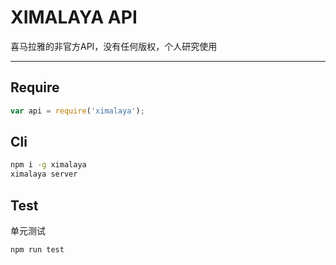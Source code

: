 # XIMALAYA API

喜马拉雅的非官方API，没有任何版权，个人研究使用

---

## Require

```js
var api = require('ximalaya');


```

## Cli

```bash
npm i -g ximalaya
ximalaya server
```

## Test

单元测试

```
npm run test
```
